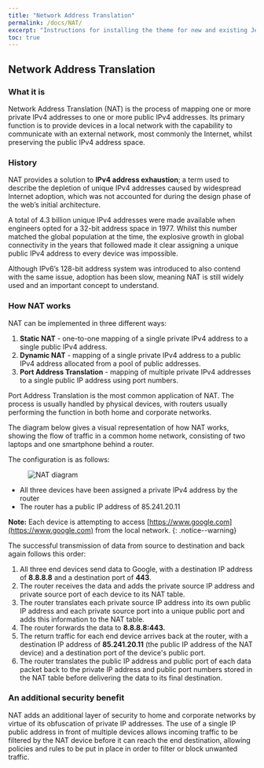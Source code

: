 ```yaml
---
title: "Network Address Translation"
permalink: /docs/NAT/
excerpt: "Instructions for installing the theme for new and existing Jekyll based sites."
toc: true
---
```


## **Network Address Translation**


### **What it is**

Network Address Translation (NAT) is the process of mapping one or more private IPv4 addresses to one or more public IPv4 addresses. Its primary function is to provide devices in a local network with the capability to communicate with an external network, most commonly the Internet, whilst preserving the public IPv4 address space.


### **History**

NAT provides a solution to **IPv4 address exhaustion**; a term used to describe the depletion of unique IPv4 addresses caused by widespread Internet adoption, which was not accounted for during the design phase of the web’s initial architecture.

A total of 4.3 billion unique IPv4 addresses were made available when engineers opted for a 32-bit address space in 1977. Whilst this number matched the global population at the time, the explosive growth in global connectivity in the years that followed made it clear assigning a unique public IPv4 address to every device was impossible.

Although IPv6’s 128-bit address system was introduced to also contend with the same issue, adoption has been slow, meaning NAT is still widely used and an important concept to understand.


### **How NAT works**

NAT can be implemented in three different ways:

1. **Static NAT** - one-to-one mapping of a single private IPv4 address to a single public IPv4 address.
2. **Dynamic NAT** - mapping of a single private IPv4 address to a public IPv4 address allocated from a pool of public addresses.
3. **Port Address Translation** - mapping of multiple private IPv4 addresses to a single public IP address using port numbers.

Port Address Translation is the most common application of NAT. The process is usually handled by physical devices, with routers usually performing the function in both home and corporate networks. 

The diagram below gives a visual representation of how NAT works, showing the flow of traffic in a common home network, consisting of two laptops and one smartphone behind a router. 

The configuration is as follows:

<figure>
  <img src="{{ '/assets/images/NAT_Diagram.png' | relative_url }}" alt="NAT diagram">
</figure>

* All three devices have been assigned a private IPv4 address by the router
* The router has a public IP address of 85.241.20.11

**Note:** Each device is attempting to access [https://www.google.com](https://www.google.com) from the local network. 
{: .notice--warning}

The successful transmission of data from source to destination and back again follows this order:

1. All three end devices send data to Google, with a destination IP address of **8.8.8.8** and a destination port of **443**.
2. The router receives the data and adds the private source IP address and private source port of each device to its NAT table.
3. The router translates each private source IP address into its own public IP address and each private source port into a unique public port and adds this information to the NAT table.
4. The router forwards the data to **8.8.8.8:443.**
5. The return traffic for each end device arrives back at the router, with a destination IP address of **85.241.20.11** (the public IP address of the NAT device) and a destination port of the device's public port. 
6. The router translates the public IP address and public port of each data packet back to the private IP address and public port numbers stored in the NAT table before delivering the data to its final destination. 


### **An additional security benefit**

NAT adds an additional layer of security to home and corporate networks by virtue of its obfuscation of private IP addresses. The use of a single IP public address in front of multiple devices allows incoming traffic to be filtered by the NAT device before it can reach the end destination, allowing policies and rules to be put in place in order to filter or block unwanted traffic.
